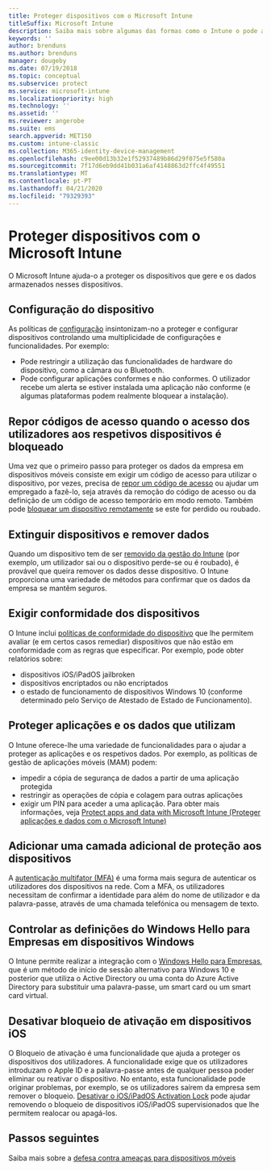 ```yaml
---
title: Proteger dispositivos com o Microsoft Intune
titleSuffix: Microsoft Intune
description: Saiba mais sobre algumas das formas como o Intune o pode ajudar a que proteger os dispositivos contra acesso não autorizado e outras ameaças.
keywords: ''
author: brenduns
ms.author: brenduns
manager: dougeby
ms.date: 07/19/2018
ms.topic: conceptual
ms.subservice: protect
ms.service: microsoft-intune
ms.localizationpriority: high
ms.technology: ''
ms.assetid: ''
ms.reviewer: angerobe
ms.suite: ems
search.appverid: MET150
ms.custom: intune-classic
ms.collection: M365-identity-device-management
ms.openlocfilehash: c9ee00d13b32e1f52937489b86d29f075e5f580a
ms.sourcegitcommit: 7f17d6eb9dd41b031a6af4148863d2ffc4f49551
ms.translationtype: MT
ms.contentlocale: pt-PT
ms.lasthandoff: 04/21/2020
ms.locfileid: "79329393"
---
```

# <a name="protect-devices-with-microsoft-intune"></a>Proteger dispositivos com o Microsoft Intune

O Microsoft Intune ajuda-o a proteger os dispositivos que gere e os dados armazenados nesses dispositivos.

## <a name="device-configuration"></a>Configuração do dispositivo
As políticas de [configuração](../configuration/device-profiles.md) insintonizam-no a proteger e configurar dispositivos controlando uma multiplicidade de configurações e funcionalidades. Por exemplo:

- Pode restringir a utilização das funcionalidades de hardware do dispositivo, como a câmara ou o Bluetooth.
- Pode configurar aplicações conformes e não conformes. O utilizador recebe um alerta se estiver instalada uma aplicação não conforme (e algumas plataformas podem realmente bloquear a instalação).

## <a name="reset-passcodes-when-users-are-locked-out-of-their-devices"></a>Repor códigos de acesso quando o acesso dos utilizadores aos respetivos dispositivos é bloqueado
Uma vez que o primeiro passo para proteger os dados da empresa em dispositivos móveis consiste em exigir um código de acesso para utilizar o dispositivo, por vezes, precisa de [repor um código de acesso](../remote-actions/device-passcode-reset.md) ou ajudar um empregado a fazê-lo, seja através da remoção do código de acesso ou da definição de um código de acesso temporário em modo remoto. Também pode [bloquear um dispositivo remotamente](../remote-actions/device-remote-lock.md) se este for perdido ou roubado.

## <a name="retire-devices-and-remove-data"></a>Extinguir dispositivos e remover dados
Quando um dispositivo tem de ser [removido da gestão do Intune](../remote-actions/devices-wipe.md) (por exemplo, um utilizador sai ou o dispositivo perde-se ou é roubado), é provável que queira remover os dados desse dispositivo. O Intune proporciona uma variedade de métodos para confirmar que os dados da empresa se mantêm seguros.

## <a name="require-devices-to-be-compliant"></a>Exigir conformidade dos dispositivos
O Intune inclui [políticas de conformidade do dispositivo](device-compliance-get-started.md) que lhe permitem avaliar (e em certos casos remediar) dispositivos que não estão em conformidade com as regras que especificar. Por exemplo, pode obter relatórios sobre:
- dispositivos iOS/iPadOS jailbroken
- dispositivos encriptados ou não encriptados
- o estado de funcionamento de dispositivos Windows 10 (conforme determinado pelo Serviço de Atestado de Estado de Funcionamento).

## <a name="protect-apps-and-the-data-they-use"></a>Proteger aplicações e os dados que utilizam
O Intune oferece-lhe uma variedade de funcionalidades para o ajudar a proteger as aplicações e os respetivos dados. Por exemplo, as políticas de gestão de aplicações móveis (MAM) podem:
- impedir a cópia de segurança de dados a partir de uma aplicação protegida
- restringir as operações de cópia e colagem para outras aplicações
- exigir um PIN para aceder a uma aplicação. Para obter mais informações, veja [Protect apps and data with Microsoft Intune (Proteger aplicações e dados com o Microsoft Intune)](../apps/app-protection-policy.md)

## <a name="add-an-additional-layer-of-protection-to-devices"></a>Adicionar uma camada adicional de proteção aos dispositivos
A [autenticação multifator (MFA)](../enrollment/multi-factor-authentication.md) é uma forma mais segura de autenticar os utilizadores dos dispositivos na rede.  Com a MFA, os utilizadores necessitam de confirmar a identidade para além do nome de utilizador e da palavra-passe, através de uma chamada telefónica ou mensagem de texto.

## <a name="control-windows-hello-for-business-settings-on-windows-devices"></a>Controlar as definições do Windows Hello para Empresas em dispositivos Windows
O Intune permite realizar a integração com o [Windows Hello para Empresas](windows-hello.md), que é um método de início de sessão alternativo para Windows 10 e posterior que utiliza o Active Directory ou uma conta do Azure Active Directory para substituir uma palavra-passe, um smart card ou um smart card virtual.

## <a name="disable-activation-lock-on-ios-devices"></a>Desativar bloqueio de ativação em dispositivos iOS
O Bloqueio de ativação é uma funcionalidade que ajuda a proteger os dispositivos dos utilizadores. A funcionalidade exige que os utilizadores introduzam o Apple ID e a palavra-passe antes de qualquer pessoa poder eliminar ou reativar o dispositivo. No entanto, esta funcionalidade pode originar problemas, por exemplo, se os utilizadores saírem da empresa sem remover o bloqueio. [Desativar o iOS/iPadOS Activation Lock](../remote-actions/device-activation-lock-disable.md) pode ajudar removendo o bloqueio de dispositivos iOS/iPadOS supervisionados que lhe permitem realocar ou apagá-los.

## <a name="next-steps"></a>Passos seguintes

Saiba mais sobre a [defesa contra ameaças para dispositivos móveis](mobile-threat-defense.md)

